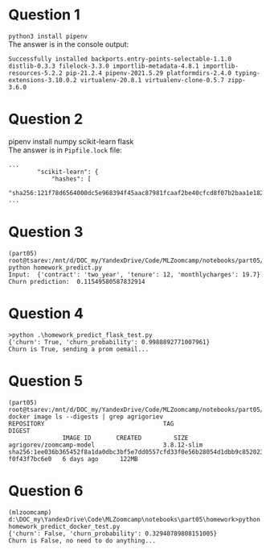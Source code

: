 # Question 1
`python3 install pipenv`  
The answer is in the console output:
```
Successfully installed backports.entry-points-selectable-1.1.0 distlib-0.3.3 filelock-3.3.0 importlib-metadata-4.8.1 importlib-resources-5.2.2 pip-21.2.4 pipenv-2021.5.29 platformdirs-2.4.0 typing-extensions-3.10.0.2 virtualenv-20.8.1 virtualenv-clone-0.5.7 zipp-3.6.0
```

# Question 2
pipenv install numpy scikit-learn flask  
The answer is in `Pipfile.lock` file:
```
...
        "scikit-learn": {
            "hashes": [
                "sha256:121f78d6564000dc5e968394f45aac87981fcaaf2be40cfcd8f07b2baa1e1829",
...
```

# Question 3
```
(part05) root@tsarev:/mnt/d/DOC_my/YandexDrive/Code/MLZoomcamp/notebooks/part05/homework# python homework_predict.py
Input:  {'contract': 'two_year', 'tenure': 12, 'monthlycharges': 19.7}
Churn prediction:  0.11549580587832914
```

# Question 4
```
>python .\homework_predict_flask_test.py
{'churn': True, 'churn_probability': 0.9988892771007961}
Churn is True, sending a prom oemail...
```

# Question 5
```
(part05) root@tsarev:/mnt/d/DOC_my/YandexDrive/Code/MLZoomcamp/notebooks/part05/homework# docker image ls --digests | grep agrigoriev
REPOSITORY                                 TAG                                                     DIGEST
               IMAGE ID       CREATED         SIZE
agrigorev/zoomcamp-model                   3.8.12-slim                                             sha256:1ee036b365452f8a1da0dbc3bf5e7dd0557cfd33f0e56b28054d1dbb9c852023   f0f43f7bc6e0   6 days ago      122MB
```

# Question 6
```
(mlzoomcamp) d:\DOC_my\YandexDrive\Code\MLZoomcamp\notebooks\part05\homework>python homework_predict_docker_test.py
{'churn': False, 'churn_probability': 0.32940789808151005}
Churn is False, no need to do anything...
```